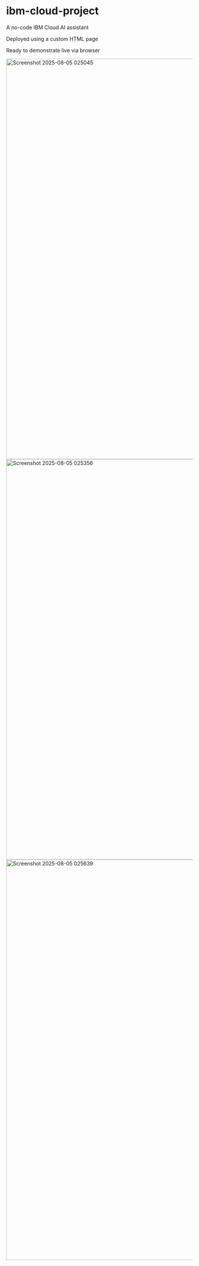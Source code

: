 # ibm-cloud-project
A no-code IBM Cloud AI assistant

Deployed using a custom HTML page

Ready to demonstrate live via browser

<img width="1920" height="1080" alt="Screenshot 2025-08-05 025045" src="https://github.com/user-attachments/assets/277856a0-e001-40cc-932d-cba09307e01b" />

<img width="1920" height="1080" alt="Screenshot 2025-08-05 025356" src="https://github.com/user-attachments/assets/ffd283e8-1df9-4042-a68c-2a008eabb01a" />

<img width="1920" height="1080" alt="Screenshot 2025-08-05 025639" src="https://github.com/user-attachments/assets/376e7ca2-3ad8-4341-a28b-d39c8b799ff1" />


